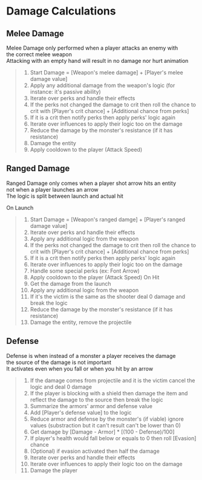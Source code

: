 # Damage Calculations

## Melee Damage

Melee Damage only performed when a player attacks an enemy with<br>
the correct melee weapon<br>
Attacking with an empty hand will result in no damage nor hurt animation<br>

> 1. Start Damage = [Weapon's melee damage] + [Player's melee damage value]
> 2. Apply any additional damage from the weapon's logic (for instance: it's passive ability)
> 3. Iterate over perks and handle their effects
> 4. If the perks not changed the damage to crit then roll the chance to crit with [Player's crit chance] + [Additional chance from perks]
> 5. If it is a crit then notify perks then apply perks' logic again
> 6. Iterate over influences to apply their logic too on the damage
> 7. Reduce the damage by the monster's resistance (if it has resistance)
> 8. Damage the entity
> 9. Apply cooldown to the player (Attack Speed) 

## Ranged Damage

Ranged Damage only comes when a player shot arrow hits an entity<br>
not when a player launches an arrow<br>
The logic is split between launch and actual hit<br>

On Launch
> 1. Start Damage = [Weapon's ranged damge] + [Player's ranged damage value]
> 2. Iterate over perks and handle their effects
> 3. Apply any additional logic from the weapon
> 4. If the perks not changed the damage to crit then roll the chance to crit with [Player's crit chance] + [Additional chance from perks]
> 5. If it is a crit then notify perks then apply perks' logic again
> 6. Iterate over influences to apply their logic too on the damage
> 7. Handle some special perks (ex: Font Arrow)
> 8. Apply cooldown to the player (Attack Speed) 
On Hit
> 9. Get the damage from the launch
> 10. Apply any additional logic from the weapon
> 11. If it's the victim is the same as the shooter deal 0 damage and break the logic
> 12. Reduce the damage by the monster's resistance (if it has resistance)
> 13. Damage the entity, remove the projectile

## Defense

Defense is when instead of a monster a player receives the damage<br>
the source of the damage is not important<br>
It activates even when you fall or when you hit by an arrow<br>

> 1. If the damage comes from projectile and it is the victim cancel the logic and deal 0 damage
> 2. If the player is blocking with a shield then damage the item and reflect the damage to the source then break the logic
> 3. Summarize the armors' armor and defense value
> 4. Add [Player's defense value] to the logic
> 5. Reduce armor and defense by the monster's (if viable) ignore values (substraction but it can't result can't be lower than 0)
> 6. Get damage by [Damage - Armor] * [(100 - Defense)/100]
> 7. If player's health would fall below or equals to 0 then roll [Evasion] chance
> 8. (Optional) if evasion activated then half the damage
> 9. Iterate over perks and handle their effects
> 10. Iterate over influences to apply their logic too on the damage
> 11. Damage the player